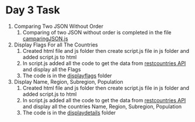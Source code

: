 # Day 3 Task

1. Comparing Two JSON Without Order
    1. Comparing of two JSON without order is completed in the file [camparingJSON.js](./comparingJSON.js)
2. Display Flags For all The Countries
    1. Created html file and js folder then create script.js file in js folder and added script.js to html 
    2. In script.js added all the code to get the data from [restcountries API]("https://restcountries.com/v3.1/all") and display all the Flags
    3. The code is in the [displayflags](./displayflags/) folder
3. Display Name, Region, Subregion, Population
    1. Created html file and js folder then create script.js file in js folder and added script.js to html 
    2. In script.js added all the code to get the data from [restcountries API]("https://restcountries.com/v3.1/all") and display all the countries Name, Region, Subregion, Population
    3. The code is in the [displaydetails](./displaydetails/) folder    
